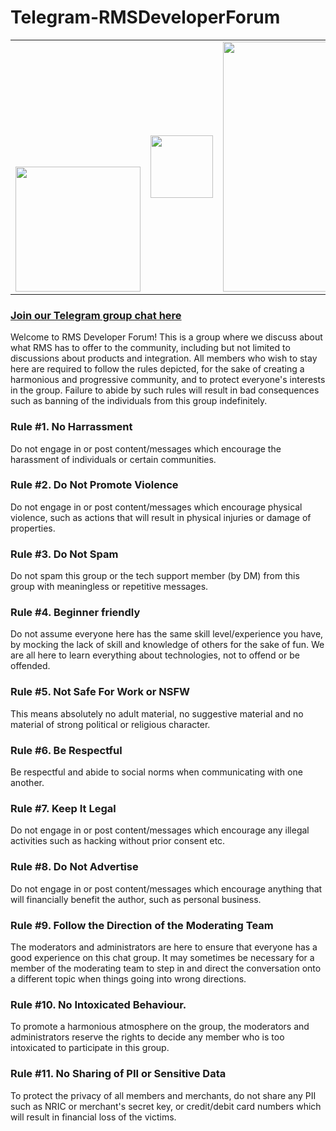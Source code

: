# Telegram-RMSDeveloperForum

<table align="center">
  <tr>
    <td style="margin:0;float:left;">
      <img src="https://user-images.githubusercontent.com/19460508/186857931-f3822515-d2c0-4f69-aa20-bda43d72424d.png" width="200px"/>
    </td>
    <td>
      &nbsp;&nbsp;&nbsp;&nbsp;
      <img src="https://user-images.githubusercontent.com/19460508/194284148-c3f24b6b-f875-4919-9ae5-d19f83d4941d.png" width="100px"/>
      &nbsp;&nbsp;&nbsp;&nbsp;
    </td>
    <td style="margin:0;float:right;">
      <img src="https://user-images.githubusercontent.com/19460508/194282040-20373ebc-daa6-4e7c-9c05-eb2ce23d055b.png" width="400px"/>
    </td>
  </tr>
</table>

### [Join our Telegram group chat here](https://t.me/+elhpXwRFvhg5ODRl)

Welcome to RMS Developer Forum! This is a group where we discuss about what RMS has to offer to the community, including but not limited to discussions about products and integration. All members who wish to stay here are required to follow the rules depicted, for the sake of creating a harmonious and progressive community, and to protect everyone's interests in the group. Failure to abide by such rules will result in bad consequences such as banning of the individuals from this group indefinitely.

### Rule #1. No Harrassment
Do not engage in or post content/messages which encourage the harassment of individuals or certain communities.

### Rule #2. Do Not Promote Violence
Do not engage in or post content/messages which encourage physical violence, such as actions that will result in physical injuries or damage of properties.

### Rule #3. Do Not Spam
Do not spam this group or the tech support member (by DM) from this group with meaningless or repetitive messages.

### Rule #4. Beginner friendly
Do not assume everyone here has the same skill level/experience you have, by mocking the lack of skill and knowledge of others for the sake of fun. We are all here to learn everything about technologies, not to offend or be offended.

### Rule #5. Not Safe For Work or NSFW
This means absolutely no adult material, no suggestive material and no material of strong political or religious character. 

### Rule #6. Be Respectful
Be respectful and abide to social norms when communicating with one another.

### Rule #7. Keep It Legal
Do not engage in or post content/messages which encourage any illegal activities such as hacking without prior consent etc.

### Rule #8. Do Not Advertise
Do not engage in or post content/messages which encourage anything that will financially benefit the author, such as personal business.

### Rule #9. Follow the Direction of the Moderating Team
The moderators and administrators are here to ensure that everyone has a good experience on this chat group. It may sometimes be necessary for a member of the moderating team to step in and direct the conversation onto a different topic when things going into wrong directions.

### Rule #10. No Intoxicated Behaviour.
To promote a harmonious atmosphere on the group, the moderators and administrators reserve the rights to decide any member who is too intoxicated to participate in this group.

### Rule #11. No Sharing of PII or Sensitive Data
To protect the privacy of all members and merchants, do not share any PII such as NRIC or merchant's secret key, or credit/debit card numbers which will result in financial loss of the victims.

